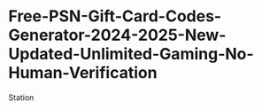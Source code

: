 # Free-PSN-Gift-Card-Codes-Generator-2024-2025-New-Updated-Unlimited-Gaming-No-Human-Verification
Station
